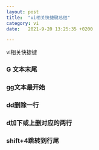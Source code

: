 ```yaml
---
layout: post
title:  "vi相关快捷键总结"
category: vi
date:   2021-9-20 13:25:35 +0200

---
```

vi相关快捷键

### G 文本末尾
### gg文本最开始
### dd删除一行
### d加下或上删对应的两行
### shift+4跳转到行尾
